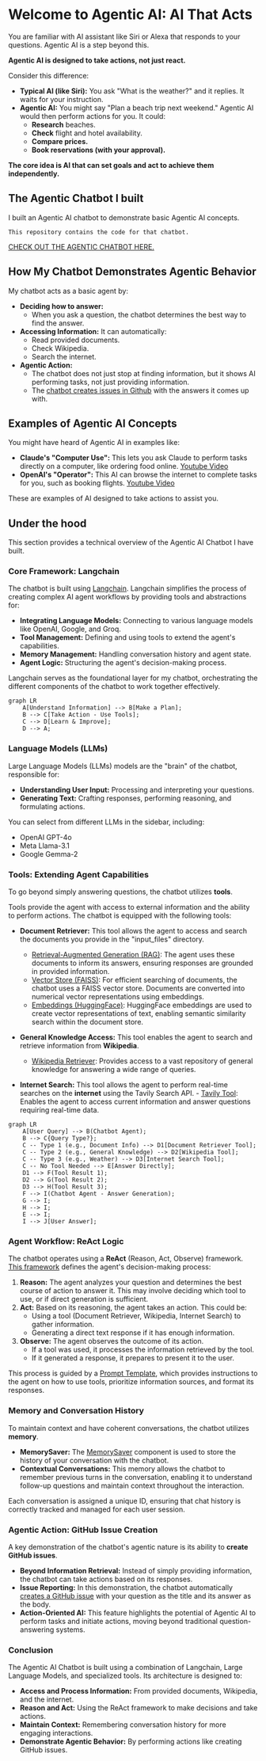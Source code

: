 # Welcome to Agentic AI: AI That Acts

You are familiar with AI assistant like Siri or Alexa that responds to your questions. Agentic AI is a step beyond this.

**Agentic AI is designed to take actions, not just react.**

Consider this difference:

- **Typical AI (like Siri):** You ask "What is the weather?" and it replies. It waits for your instruction.
- **Agentic AI:** You might say "Plan a beach trip next weekend." Agentic AI would then perform actions for you. It could:
  - **Research** beaches.
  - **Check** flight and hotel availability.
  - **Compare prices.**
  - **Book reservations (with your approval).**

**The core idea is AI that can set goals and act to achieve them independently.**

## The Agentic Chatbot I built

I built an Agentic AI chatbot to demonstrate basic Agentic AI concepts.

`This repository contains the code for that chatbot.`

[CHECK OUT THE AGENTIC CHATBOT HERE.](https://agentic-ai.streamlit.app/)

## How My Chatbot Demonstrates Agentic Behavior

My chatbot acts as a basic agent by:

- **Deciding how to answer:**
  - When you ask a question, the chatbot determines the best way to find the answer.
- **Accessing Information:** It can automatically:
  - Read provided documents.
  - Check Wikipedia.
  - Search the internet.
- **Agentic Action:**
  - The chatbot does not just stop at finding information, but it shows AI performing tasks, not just providing information.
  - The [chatbot creates issues in Github](https://github.com/kanad1323/agentic-ai-output/issues) with the answers it comes up with.

## Examples of Agentic AI Concepts

You might have heard of Agentic AI in examples like:

- **Claude's "Computer Use":** This lets you ask Claude to perform tasks directly on a computer, like ordering food online. [Youtube Video](https://youtu.be/ODaHJzOyVCQ?t=37)
- **OpenAI's "Operator":** This AI can browse the internet to complete tasks for you, such as booking flights. [Youtube Video](https://youtu.be/CSE77wAdDLg?t=136)

These are examples of AI designed to take actions to assist you.

## Under the hood

This section provides a technical overview of the Agentic AI Chatbot I have built.

### Core Framework: Langchain

The chatbot is built using [Langchain](https://python.langchain.com/docs/introduction/).
Langchain simplifies the process of creating complex AI agent workflows by providing tools and abstractions for:

- **Integrating Language Models:** Connecting to various language models like OpenAI, Google, and Groq.
- **Tool Management:** Defining and using tools to extend the agent's capabilities.
- **Memory Management:** Handling conversation history and agent state.
- **Agent Logic:** Structuring the agent's decision-making process.

Langchain serves as the foundational layer for my chatbot, orchestrating the different components of the chatbot to work together effectively.

```mermaid
graph LR
    A[Understand Information] --> B[Make a Plan];
    B --> C[Take Action - Use Tools];
    C --> D[Learn & Improve];
    D --> A;
```

### Language Models (LLMs)

Large Language Models (LLMs) models are the "brain" of the chatbot, responsible for:

- **Understanding User Input:** Processing and interpreting your questions.
- **Generating Text:** Crafting responses, performing reasoning, and formulating actions.

You can select from different LLMs in the sidebar, including:

- OpenAI GPT-4o
- Meta Llama-3.1
- Google Gemma-2

### Tools: Extending Agent Capabilities

To go beyond simply answering questions, the chatbot utilizes **tools**.

Tools provide the agent with access to external information and the ability to perform actions. The chatbot is equipped with the following tools:

- **Document Retriever:** This tool allows the agent to access and search the documents you provide in the "input_files" directory.

  - [Retrieval-Augmented Generation (RAG)](https://python.langchain.com/docs/tutorials/rag/#setup): The agent uses these documents to inform its answers, ensuring responses are grounded in provided information.
  - [Vector Store (FAISS)](https://faiss.ai): For efficient searching of documents, the chatbot uses a FAISS vector store. Documents are converted into numerical vector representations using embeddings.
  - [Embeddings (HuggingFace)](https://huggingface.co/sentence-transformers/all-mpnet-base-v2): HuggingFace embeddings are used to create vector representations of text, enabling semantic similarity search within the document store.

- **General Knowledge Access:** This tool enables the agent to search and retrieve information from **Wikipedia**.

  - [Wikipedia Retriever](https://python.langchain.com/docs/integrations/retrievers/wikipedia/): Provides access to a vast repository of general knowledge for answering a wide range of queries.

- **Internet Search:** This tool allows the agent to perform real-time searches on the **internet** using the Tavily Search API. - [Tavily Tool](https://python.langchain.com/docs/integrations/tools/tavily_search): Enables the agent to access current information and answer questions requiring real-time data.

```mermaid
graph LR
    A[User Query] --> B(Chatbot Agent);
    B --> C{Query Type?};
    C -- Type 1 (e.g., Document Info) --> D1[Document Retriever Tool];
    C -- Type 2 (e.g., General Knowledge) --> D2[Wikipedia Tool];
    C -- Type 3 (e.g., Weather) --> D3[Internet Search Tool];
    C -- No Tool Needed --> E[Answer Directly];
    D1 --> F(Tool Result 1);
    D2 --> G(Tool Result 2);
    D3 --> H(Tool Result 3);
    F --> I(Chatbot Agent - Answer Generation);
    G --> I;
    H --> I;
    E --> I;
    I --> J[User Answer];
```

### Agent Workflow: ReAct Logic

The chatbot operates using a **ReAct** (Reason, Act, Observe) framework. [This framework](https://langchain-ai.github.io/langgraph/reference/prebuilt) defines the agent's decision-making process:

1.  **Reason:** The agent analyzes your question and determines the best course of action to answer it. This may involve deciding which tool to use, or if direct generation is sufficient.
2.  **Act:** Based on its reasoning, the agent takes an action. This could be:
    - Using a tool (Document Retriever, Wikipedia, Internet Search) to gather information.
    - Generating a direct text response if it has enough information.
3.  **Observe:** The agent observes the outcome of its action.
    - If a tool was used, it processes the information retrieved by the tool.
    - If it generated a response, it prepares to present it to the user.

This process is guided by a [Prompt Template](https://python.langchain.com/docs/concepts/prompt_templates/), which provides instructions to the agent on how to use tools, prioritize information sources, and format its responses.

### Memory and Conversation History

To maintain context and have coherent conversations, the chatbot utilizes **memory**.

- **MemorySaver:** The [MemorySaver](https://python.langchain.com/docs/how_to/chatbots_memory/) component is used to store the history of your conversation with the chatbot.
- **Contextual Conversations:** This memory allows the chatbot to remember previous turns in the conversation, enabling it to understand follow-up questions and maintain context throughout the interaction.

Each conversation is assigned a unique ID, ensuring that chat history is correctly tracked and managed for each user session.

### Agentic Action: GitHub Issue Creation

A key demonstration of the chatbot's agentic nature is its ability to **create GitHub issues**.

- **Beyond Information Retrieval:** Instead of simply providing information, the chatbot can take actions based on its responses.
- **Issue Reporting:** In this demonstration, the chatbot automatically [creates a GitHub issue](https://github.com/kanad1323/agentic-ai-output/issues) with your question as the title and its answer as the body.
- **Action-Oriented AI:** This feature highlights the potential of Agentic AI to perform tasks and initiate actions, moving beyond traditional question-answering systems.

### Conclusion

The Agentic AI Chatbot is built using a combination of Langchain, Large Language Models, and specialized tools. Its architecture is designed to:

- **Access and Process Information:** From provided documents, Wikipedia, and the internet.
- **Reason and Act:** Using the ReAct framework to make decisions and take actions.
- **Maintain Context:** Remembering conversation history for more engaging interactions.
- **Demonstrate Agentic Behavior:** By performing actions like creating GitHub issues.
